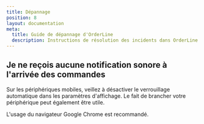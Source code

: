 ```yaml
---
title: Dépannage
position: 8
layout: documentation
meta:
  title: Guide de dépannage d'OrderLine
  description: Instructions de résolution des incidents dans OrderLine.
---
```


## Je ne reçois aucune notification sonore à l'arrivée des commandes

Sur les périphériques mobiles, veillez à désactiver le verrouillage automatique dans les paramètres d'affichage. Le fait de brancher votre périphérique peut également être utile.

L'usage du navigateur Google Chrome est recommandé.

